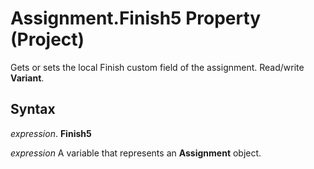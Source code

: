 
# Assignment.Finish5 Property (Project)

Gets or sets the local Finish custom field of the assignment. Read/write  **Variant**.


## Syntax

 _expression_. **Finish5**

 _expression_ A variable that represents an **Assignment** object.

